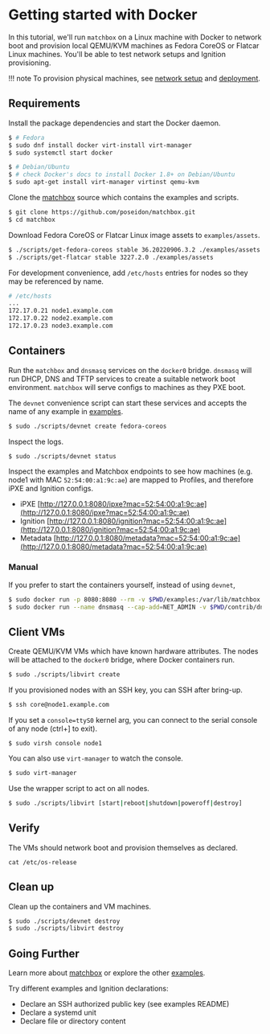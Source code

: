 # Getting started with Docker

In this tutorial, we'll run `matchbox` on a Linux machine with Docker to network boot and provision local QEMU/KVM machines as Fedora CoreOS or Flatcar Linux machines. You'll be able to test network setups and Ignition provisioning.

!!! note
    To provision physical machines, see [network setup](network-setup.md) and [deployment](deployment.md).

## Requirements

Install the package dependencies and start the Docker daemon.

```sh
$ # Fedora
$ sudo dnf install docker virt-install virt-manager
$ sudo systemctl start docker

$ # Debian/Ubuntu
$ # check Docker's docs to install Docker 1.8+ on Debian/Ubuntu
$ sudo apt-get install virt-manager virtinst qemu-kvm
```

Clone the [matchbox](https://github.com/poseidon/matchbox) source which contains the examples and scripts.

```sh
$ git clone https://github.com/poseidon/matchbox.git
$ cd matchbox
```

Download Fedora CoreOS or Flatcar Linux image assets to `examples/assets`.

```sh
$ ./scripts/get-fedora-coreos stable 36.20220906.3.2 ./examples/assets
$ ./scripts/get-flatcar stable 3227.2.0 ./examples/assets
```

For development convenience, add `/etc/hosts` entries for nodes so they may be referenced by name.

```sh
# /etc/hosts
...
172.17.0.21 node1.example.com
172.17.0.22 node2.example.com
172.17.0.23 node3.example.com
```

## Containers

Run the `matchbox` and `dnsmasq` services on the `docker0` bridge. `dnsmasq` will run DHCP, DNS and TFTP services to create a suitable network boot environment. `matchbox` will serve configs to machines as they PXE boot.

The `devnet` convenience script can start these services and accepts the name of any example in [examples](https://github.com/poseidon/matchbox/tree/master/examples).

```sh
$ sudo ./scripts/devnet create fedora-coreos
```

Inspect the logs.

```
$ sudo ./scripts/devnet status
```

Inspect the examples and Matchbox endpoints to see how machines (e.g. node1 with MAC `52:54:00:a1:9c:ae`) are mapped to Profiles, and therefore iPXE and Ignition configs.

* iPXE [http://127.0.0.1:8080/ipxe?mac=52:54:00:a1:9c:ae](http://127.0.0.1:8080/ipxe?mac=52:54:00:a1:9c:ae)
* Ignition [http://127.0.0.1:8080/ignition?mac=52:54:00:a1:9c:ae](http://127.0.0.1:8080/ignition?mac=52:54:00:a1:9c:ae)
* Metadata [http://127.0.0.1:8080/metadata?mac=52:54:00:a1:9c:ae](http://127.0.0.1:8080/metadata?mac=52:54:00:a1:9c:ae)

### Manual

If you prefer to start the containers yourself, instead of using `devnet`,

```sh
$ sudo docker run -p 8080:8080 --rm -v $PWD/examples:/var/lib/matchbox:Z -v $PWD/examples/groups/fedora-coreos:/var/lib/matchbox/groups:Z quay.io/poseidon/matchbox:latest -address=0.0.0.0:8080 -log-level=debug
$ sudo docker run --name dnsmasq --cap-add=NET_ADMIN -v $PWD/contrib/dnsmasq/docker0.conf:/etc/dnsmasq.conf:Z quay.io/poseidon/dnsmasq -d
```

## Client VMs

Create QEMU/KVM VMs which have known hardware attributes. The nodes will be attached to the `docker0` bridge, where Docker containers run.

```sh
$ sudo ./scripts/libvirt create
```

If you provisioned nodes with an SSH key, you can SSH after bring-up.

```sh
$ ssh core@node1.example.com
```

If you set a `console=ttyS0` kernel arg, you can connect to the serial console of any node (ctrl+] to exit).

```
$ sudo virsh console node1
```

You can also use `virt-manager` to watch the console.

```sh
$ sudo virt-manager
```

Use the wrapper script to act on all nodes.

```sh
$ sudo ./scripts/libvirt [start|reboot|shutdown|poweroff|destroy]
```

## Verify

The VMs should network boot and provision themselves as declared.

```
cat /etc/os-release
```

## Clean up

Clean up the containers and VM machines.

```sh
$ sudo ./scripts/devnet destroy
$ sudo ./scripts/libvirt destroy
```

## Going Further

Learn more about [matchbox](matchbox.md) or explore the other [examples](https://github.com/poseidon/matchbox/tree/master/examples).

Try different examples and Ignition declarations:

* Declare an SSH authorized public key (see examples README)
* Declare a systemd unit
* Declare file or directory content

